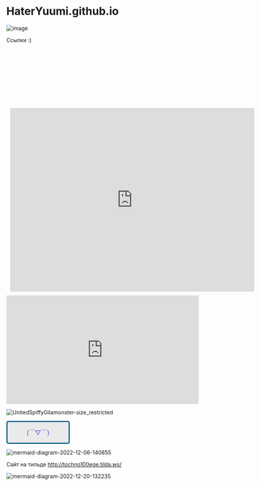 # HaterYuumi.github.io

![image](https://webanetlabs.net/ng2013/ng13.gif)

Ссылки :)

<div class="cleanslate w24tz-current-time w24tz-middle" style="display: inline-block !important; visibility: hidden !important; min-width:300px !important; min-height:145px !important;"><p><a href="//24timezones.com/%D0%9D%D0%BE%D0%B2%D0%BE%D1%81%D0%B8%D0%B1%D0%B8%D1%80%D1%81%D0%BA/%D0%B2%D1%80%D0%B5%D0%BC%D1%8F" style="text-decoration: none" class="clock24" id="tz24-1670912146-c1375-eyJob3VydHlwZSI6MTIsInNob3dkYXRlIjoiMSIsInNob3dzZWNvbmRzIjoiMCIsImNvbnRhaW5lcl9pZCI6ImNsb2NrX2Jsb2NrX2NiNjM5ODE4OTI1NWMxMiIsInR5cGUiOiJkYiIsImxhbmciOiJydSJ9" title="точное время Новосибирск" target="_blank" rel="nofollow">Текущее время в Томске</a></p><div id="clock_block_cb6398189255c12"></div></div>
<script type="text/javascript" src="//w.24timezones.com/l.js" async></script>

<div style="width: 640px; height: 480px; margin: 10px; position: relative;"><iframe allowfullscreen frameborder="0" style="width:640px; height:480px" src="https://lucid.app/documents/embedded/aa67daf8-8b9f-4b2e-a9ef-57c278a773a1" id="jIJ9815C4aVv"></iframe></div>

<div style="width: 100%;"><div style="position: relative; padding-bottom: 56.25%; padding-top: 0; height: 0;"><iframe title="hggghg" frameborder="0" width="864" height="486" style="position: absolute; top: 0; left: 0; width: 100%; height: 100%;" src="https://view.genial.ly/637337ab53da840018858faf" type="text/html" allowscriptaccess="always" allowfullscreen="true" scrolling="yes" allownetworking="all"></iframe> </div> </div>

![UnitedSpiffyGilamonster-size_restricted](https://user-images.githubusercontent.com/114468482/201854037-00e2c1df-7045-4b1e-941d-6be7cca00fde.gif)

<style>
.button_1670306581841 {
    display: inline-block !important;
    text-decoration: none !important;
    background-color: #eaeaea !important;
    color: #663add !important;
    border: 3px solid #006089 !important;
    border-radius: 5px !important;
    font-size: 16px !important;
    padding: 15px 50px !important; 
    transition: all 0.8s ease !important;
}
.button_1670306581841:hover{
    text-decoration: none !important; 
    background-color: #006089 !important;
    color: #ffeded !important;
    border-color: #006089 !important;
}
</style>
<a href="https://github.com/HaterYuumi" class="button_1670306581841" target="_blank">
  (￣▽￣)
</a>

![mermaid-diagram-2022-12-06-140855](https://user-images.githubusercontent.com/114468482/205844730-55aef6c9-19e3-4b22-8978-7a2693e6a2ee.png)




Сайт на тильде 
http://tochno100ege.tilda.ws/


![mermaid-diagram-2022-12-20-132235](https://user-images.githubusercontent.com/114468482/208598695-12c1c60e-d427-4527-a9f0-a9ca3c821259.png)


